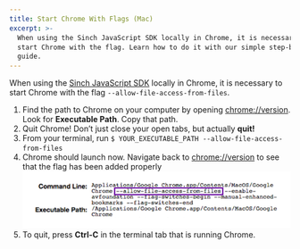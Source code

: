 ```yaml
---
title: Start Chrome With Flags (Mac)
excerpt: >-
  When using the Sinch JavaScript SDK locally in Chrome, it is necessary to
  start Chrome with the flag. Learn how to do it with our simple step-by-step
  guide.
---
```

When using the [Sinch JavaScript SDK](doc:voice-for-js) locally in Chrome, it is necessary to start Chrome with the flag `--allow-file-access-from-files`.

 1. Find the path to Chrome on your computer by opening [chrome://version](chrome://version/). Look for **Executable Path**. Copy that path.
 2. Quit Chrome\! Don’t just close your open tabs, but actually **quit\!** 
 3. From your terminal, run `$ YOUR_EXECUTABLE_PATH --allow-file-access-from-files`
 4. Chrome should launch now. Navigate back to [chrome://version](chrome://version/) to see that the flag has been added properly 
   ![example.png](images\9069eea-example.png)
 5. To quit, press **Ctrl-C** in the terminal tab that is running Chrome.

